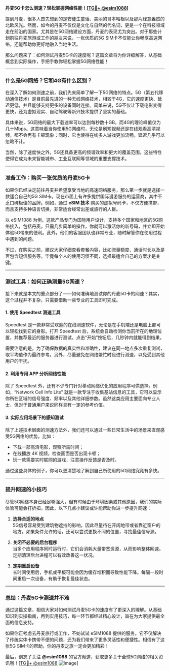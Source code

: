**丹麦5G卡怎么测速？轻松掌握网络性能！[[TG💪+ @esim1088](https://t.me/s/esim1088)]**

提到丹麦，很多人首先想到的是安徒生童话、美丽的哥本哈根以及那片绿意盎然的北欧风光。然而，如今的丹麦不仅仅是文化与自然的代名词，更是一个在科技领域走在前沿的国家。尤其是在5G网络建设方面，丹麦的表现尤为突出。对于那些计划前往丹麦旅游或工作的朋友来说，一张优质的5G SIM卡不仅能让你畅享高速网络，还能帮助你更好地融入当地生活。

那么问题来了：如何测试丹麦5G卡的速度呢？这篇文章将为你详细解答，从基础概念到实际操作，手把手教你轻松掌握5G网络性能！

---

### 什么是5G网络？它和4G有什么区别？

在深入了解如何测速之前，我们先来简单了解一下5G网络的特点。5G（第五代移动通信技术）是目前最先进的一种无线网络技术，相较于4G，它的速度更快、延迟更低，并且能够支持更多的设备同时连接。简单来说，5G不仅让下载电影变得更快，还为虚拟现实、自动驾驶等新兴技术提供了坚实的基础。

具体来说，5G网络的最大下载速率可以达到每秒数十GB，而4G的理论峰值仅为几十Mbps。这意味着当你使用5G网络时，无论是刷短视频还是在线观看高清视频，都不会再有卡顿现象；同时，它也使得在线多人游戏更加流畅，延迟几乎可以忽略不计。

当然，除了速度快之外，5G还具备更高的频谱效率和更大的覆盖范围。这些特性使得它成为未来智能城市、工业互联网等领域的重要支撑技术。

---

### 准备工作：购买一张优质的丹麦5G卡

如果你已经决定前往丹麦并希望享受当地的高速网络服务，那么第一步就是选择一款适合自己的5G SIM卡。现在市面上有许多提供国际漫游服务的运营商，其中不乏口碑极佳的品牌。例如，通过 **eSIM 技术** 购买的虚拟号码卡，不仅方便携带，而且支持多种语言切换，非常适合经常出差或旅行的人群。

以 eSIM1088 为例，这款产品专门为国际用户设计，支持多个国家和地区的5G网络接入，包括丹麦。只需几步简单的操作，你就可以激活你的新号码，并立即开始体验5G带来的便利。此外，他们的客服团队也非常专业，随时解答你在使用过程中遇到的问题。

不过，在购买之前，建议大家仔细查看套餐内容，比如流量额度、通话时长以及是否包含短信服务等。毕竟每个人的使用习惯不同，选择最适合自己的方案才是关键。

---

### 测试工具：如何正确测量5G网速？

接下来就是本文的重点部分了——如何准确地测试你的丹麦5G卡的网速？其实，这个过程并不复杂，只需要借助一些专业的工具即可完成。

#### 1. 使用 Speedtest 测速工具

Speedtest 是一款非常受欢迎的在线测速软件，无论是在手机端还是电脑上都可以轻松找到它的身影。打开 Speedtest 后，系统会自动检测你当前所在的地理位置，并推荐最近的服务器进行测试。点击“开始”按钮后，几秒钟内就能得到结果。

需要注意的是，为了确保数据的真实性和准确性，建议在同一地点多次重复测试，取平均值作为最终参考。另外，尽量避免在网络繁忙时段进行测速，以免受到其他用户的干扰。

#### 2. 利用专用 APP 分析网络性能

除了 Speedtest 外，还有不少专门针对移动网络优化的应用程序可供选择。例如，“Network Cell Info Lite” 就是一款专注于收集基站信息的工具，它可以显示你所在区域的信号强度、频率以及其他详细参数。虽然这类应用主要面向专业人士，但对于普通用户来说同样具有一定的参考价值。

#### 3. 实际应用场景下的感知测试

除了上述技术层面的测速方法外，我们还可以通过一些日常生活中的场景来直观感受5G网络的优势。比如：

- 下载一部高清电影，观察所需时间；
- 在线播放 4K 视频，检查画面是否出现卡顿；
- 玩一款需要实时联网的游戏，注意操作反馈是否及时。

通过这些具体的例子，你可以更清楚地了解到自己所使用的5G网络究竟有多快。

---

### 提升网速的小技巧

尽管5G网络本身已经足够强大，但有时候由于环境因素或其他原因，我们的实际体验可能会打折扣。因此，以下几点小建议或许能帮助你进一步提升网速：

1. **选择合适的地点**  
   5G信号容易受到建筑物遮挡的影响，因此尽量待在开阔地带或者靠近窗户的地方。如果条件允许的话，还可以尝试更换不同的位置，寻找最佳信号源。

2. **关闭不必要的后台程序**  
   当多个应用程序同时运行时，它们会消耗大量带宽资源，从而影响整体网速。定期清理后台进程可以有效改善这一状况。

3. **定期重启设备**  
   长时间使用后，手机或平板可能会因为缓存堆积而导致性能下降。每隔一段时间重启一次设备，有助于恢复最佳状态。

---

### 总结：丹麦5G卡测速并不难

通过这篇文章，相信大家对如何测试丹麦5G卡的速度有了更深入的理解。从基础知识到实操指南，再到实用技巧，每一环节都经过精心设计，旨在为大家提供最全面的信息支持。

如果你正考虑去丹麦旅行或工作，不妨试试 eSIM1088 提供的服务。它不仅解决了传统实体卡携带不便的问题，还为我们带来了更多灵活性和便捷性。相信有了这张5G SIM卡的帮助，你的丹麦之旅一定会更加精彩！

最后，别忘了关注 **@esim1088** 的官方频道，获取更多关于全球5G网络的相关资讯哦！[[TG💪+ @esim1088](https://t.me/s/esim1088) ![Image](https://i.postimg.cc/4NQfJmqS/Snipaste-2025-05-13-00-14-12.png)]